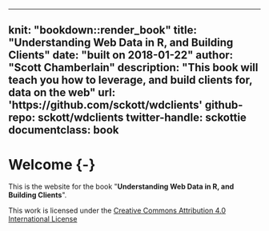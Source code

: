 
---
knit: "bookdown::render_book"
title: "Understanding Web Data in R, and Building Clients"
date: "built on 2018-01-22"
author: "Scott Chamberlain"
description: "This book will teach you how to leverage, and build clients for, data on the web"
url: 'https\://github.com/sckott/wdclients'
github-repo: sckott/wdclients
twitter-handle: sckottie
documentclass: book
---

# Welcome {-}

This is the website for the book "__Understanding Web Data in R, and Building Clients__".

This work is licensed under the [Creative Commons Attribution 4.0 International License](https://creativecommons.org/licenses/by/4.0)
